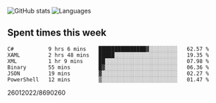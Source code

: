 ![GitHub stats](https://github-readme-stats.vercel.app/api?username=emipa606&theme=github_dark&show_icons=true) 
![Languages](https://github-readme-stats.vercel.app/api/top-langs/?username=emipa606&theme=github_dark&layout=compact)

## Spent times this week
<!--START_SECTION:waka-->

```text
C#           9 hrs 6 mins    ███████████████▓░░░░░░░░░   62.57 %
XAML         2 hrs 48 mins   █████░░░░░░░░░░░░░░░░░░░░   19.35 %
XML          1 hr 9 mins     ██░░░░░░░░░░░░░░░░░░░░░░░   07.98 %
Binary       55 mins         █▓░░░░░░░░░░░░░░░░░░░░░░░   06.36 %
JSON         19 mins         ▓░░░░░░░░░░░░░░░░░░░░░░░░   02.27 %
PowerShell   12 mins         ▒░░░░░░░░░░░░░░░░░░░░░░░░   01.47 %
```

<!--END_SECTION:waka-->


26012022/8690260

